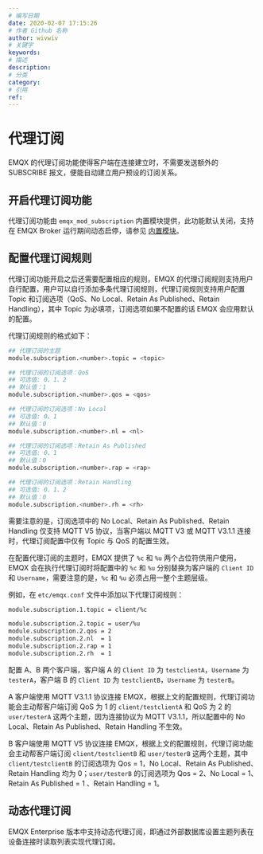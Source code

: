 ```yaml
---
# 编写日期
date: 2020-02-07 17:15:26
# 作者 Github 名称
author: wivwiv
# 关键字
keywords:
# 描述
description:
# 分类
category: 
# 引用
ref:
---
```


# 代理订阅

EMQX 的代理订阅功能使得客户端在连接建立时，不需要发送额外的 SUBSCRIBE 报文，便能自动建立用户预设的订阅关系。

## 开启代理订阅功能

代理订阅功能由 `emqx_mod_subscription` 内置模块提供，此功能默认关闭，支持在 EMQX Broker 运行期间动态启停，请参见 [内置模块](./internal-modules.md)。

## 配置代理订阅规则

代理订阅功能开启之后还需要配置相应的规则，EMQX 的代理订阅规则支持用户自行配置，用户可以自行添加多条代理订阅规则，代理订阅规则支持用户配置 Topic 和订阅选项（QoS、No Local、Retain As Published、Retain Handling），其中 Topic 为必填项，订阅选项如果不配置的话 EMQX 会应用默认的配置。

代理订阅规则的格式如下：

```bash
## 代理订阅的主题
module.subscription.<number>.topic = <topic>

## 代理订阅的订阅选项：QoS
## 可选值: 0、1、2
## 默认值：1
module.subscription.<number>.qos = <qos>

## 代理订阅的订阅选项：No Local
## 可选值: 0、1
## 默认值：0
module.subscription.<number>.nl = <nl>

## 代理订阅的订阅选项：Retain As Published
## 可选值: 0、1
## 默认值：0
module.subscription.<number>.rap = <rap>

## 代理订阅的订阅选项：Retain Handling
## 可选值: 0、1、2
## 默认值：0
module.subscription.<number>.rh = <rh>
```

需要注意的是，订阅选项中的 No Local、Retain As Published、Retain Handling 仅支持 MQTT V5 协议，当客户端以 MQTT V3 或 MQTT V3.1.1 连接时，代理订阅配置中仅有 Topic 与 QoS 的配置生效。

在配置代理订阅的主题时，EMQX 提供了 `%c` 和 `%u` 两个占位符供用户使用，EMQX 会在执行代理订阅时将配置中的 `%c` 和 `%u` 分别替换为客户端的 `Client ID` 和 `Username`，需要注意的是，`%c` 和 `%u` 必须占用一整个主题层级。

例如，在 `etc/emqx.conf` 文件中添加以下代理订阅规则：

```bash
module.subscription.1.topic = client/%c

module.subscription.2.topic = user/%u
module.subscription.2.qos = 2
module.subscription.2.nl  = 1
module.subscription.2.rap = 1
module.subscription.2.rh  = 1
```

配置 A、B 两个客户端，客户端 A 的 `Client ID` 为 `testclientA`，`Username` 为 `testerA`，客户端 B 的 `Client ID` 为 `testclientB`，`Username` 为 `testerB`。

A 客户端使用 MQTT V3.1.1 协议连接 EMQX，根据上文的配置规则，代理订阅功能会主动帮客户端订阅 QoS 为 1 的 `client/testclientA` 和 QoS 为 2 的 `user/testerA` 这两个主题，因为连接协议为 MQTT V3.1.1，所以配置中的 No Local、Retain As Published、Retain Handling 不生效。

B 客户端使用 MQTT V5 协议连接 EMQX，根据上文的配置规则，代理订阅功能会主动帮客户端订阅 `client/testclientB` 和 `user/testerB` 这两个主题，其中 `client/testclientB` 的订阅选项为 Qos = 1，No Local、Retain As Published、Retain Handling 均为 0；`user/testerB` 的订阅选项为 Qos = 2、No Local = 1、Retain As Published = 1 、Retain Handling = 1。

## 动态代理订阅

EMQX Enterprise 版本中支持动态代理订阅，即通过外部数据库设置主题列表在设备连接时读取列表实现代理订阅。

